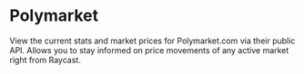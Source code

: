 # Polymarket

View the current stats and market prices for Polymarket.com via their public API.
Allows you to stay informed on price movements of any active market right from Raycast. 
 